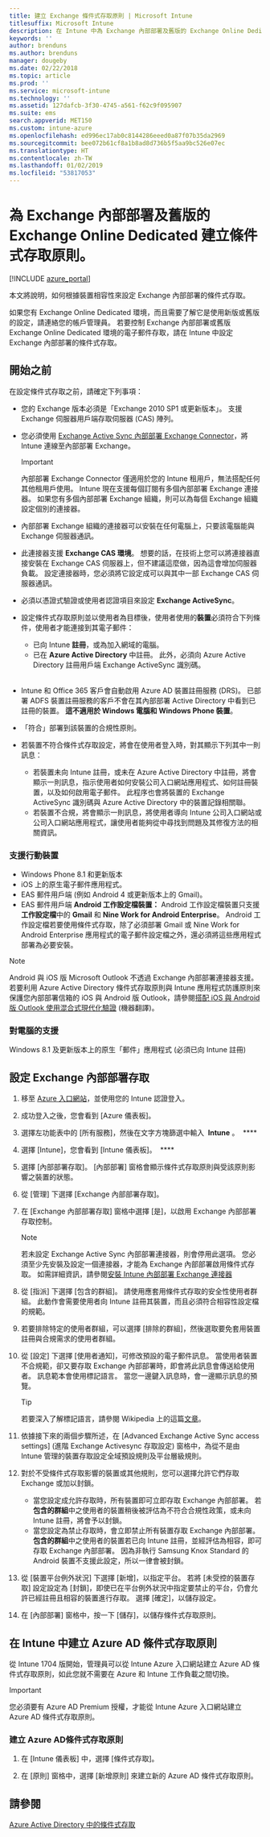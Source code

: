 ```yaml
---
title: 建立 Exchange 條件式存取原則 | Microsoft Intune
titlesuffix: Microsoft Intune
description: 在 Intune 中為 Exchange 內部部署及舊版的 Exchange Online Dedicated 設定條件式存取。
keywords: ''
author: brenduns
ms.author: brenduns
manager: dougeby
ms.date: 02/22/2018
ms.topic: article
ms.prod: ''
ms.service: microsoft-intune
ms.technology: ''
ms.assetid: 127dafcb-3f30-4745-a561-f62c9f095907
ms.suite: ems
search.appverid: MET150
ms.custom: intune-azure
ms.openlocfilehash: ed996ec17ab0c8144286eeed0a87f07b35da2969
ms.sourcegitcommit: bee072b61cf8a1b8ad8d736b5f5aa9bc526e07ec
ms.translationtype: HT
ms.contentlocale: zh-TW
ms.lasthandoff: 01/02/2019
ms.locfileid: "53817053"
---
```

# <a name="create-a-conditional-access-policy-for-exchange-on-premises-and-legacy-exchange-online-dedicated"></a>為 Exchange 內部部署及舊版的 Exchange Online Dedicated 建立條件式存取原則。

[!INCLUDE [azure_portal](./includes/azure_portal.md)]

本文將說明，如何根據裝置相容性來設定 Exchange 內部部署的條件式存取。

如果您有 Exchange Online Dedicated 環境，而且需要了解它是使用新版或舊版的設定，請連絡您的帳戶管理員。 若要控制 Exchange 內部部署或舊版 Exchange Online Dedicated 環境的電子郵件存取，請在 Intune 中設定 Exchange 內部部署的條件式存取。

## <a name="before-you-begin"></a>開始之前

在設定條件式存取之前，請確定下列事項：

- 您的 Exchange 版本必須是「Exchange 2010 SP1 或更新版本」。 支援 Exchange 伺服器用戶端存取伺服器 (CAS) 陣列。

- 您必須使用 [Exchange Active Sync 內部部署 Exchange Connector](exchange-connector-install.md)，將 Intune 連線至內部部署 Exchange。

    >[!IMPORTANT]
    >內部部署 Exchange Connector 僅適用於您的 Intune 租用戶，無法搭配任何其他租用戶使用。 Intune 現在支援每個訂閱有多個內部部署 Exchange 連接器。 如果您有多個內部部署 Exchange 組織，則可以為每個 Exchange 組織設定個別的連接器。

- 內部部署 Exchange 組織的連接器可以安裝在任何電腦上，只要該電腦能與 Exchange 伺服器通訊。

- 此連接器支援 **Exchange CAS 環境**。 想要的話，在技術上您可以將連接器直接安裝在 Exchange CAS 伺服器上，但不建議這麼做，因為這會增加伺服器負載。 設定連接器時，您必須將它設定成可以與其中一部 Exchange CAS 伺服器通訊。

- 必須以憑證式驗證或使用者認證項目來設定 **Exchange ActiveSync**。

- 設定條件式存取原則並以使用者為目標後，使用者使用的**裝置**必須符合下列條件，使用者才能連接到其電子郵件：
    - 已向 Intune **註冊**，或為加入網域的電腦。
    - 已在 **Azure Active Directory** 中註冊。 此外，必須向 Azure Active Directory 註冊用戶端 Exchange ActiveSync 識別碼。
<br></br>
- Intune 和 Office 365 客戶會自動啟用 Azure AD 裝置註冊服務 (DRS)。 已部署 ADFS 裝置註冊服務的客戶不會在其內部部署 Active Directory 中看到已註冊的裝置。 **這不適用於 Windows 電腦和 Windows Phone 裝置**。

- 「符合」部署到該裝置的合規性原則。

- 若裝置不符合條件式存取設定，將會在使用者登入時，對其顯示下列其中一則訊息：
    - 若裝置未向 Intune 註冊，或未在 Azure Active Directory 中註冊，將會顯示一則訊息，指示使用者如何安裝公司入口網站應用程式、如何註冊裝置，以及如何啟用電子郵件。 此程序也會將裝置的 Exchange ActiveSync 識別碼與 Azure Active Directory 中的裝置記錄相關聯。
    - 若裝置不合規，將會顯示一則訊息，將使用者導向 Intune 公司入口網站或公司入口網站應用程式，讓使用者能夠從中尋找到問題及其修復方法的相關資訊。

### <a name="support-for-mobile-devices"></a>支援行動裝置

- Windows Phone 8.1 和更新版本
- iOS 上的原生電子郵件應用程式。
- EAS 郵件用戶端 (例如 Android 4 或更新版本上的 Gmail)。
- EAS 郵件用戶端 **Android 工作設定檔裝置：** Android 工作設定檔裝置只支援**工作設定檔**中的 **Gmail** 和 **Nine Work for Android Enterprise**。 Android 工作設定檔若要使用條件式存取，除了必須部署 Gmail 或 Nine Work for Android Enterprise 應用程式的電子郵件設定檔之外，還必須將這些應用程式部署為必要安裝。

> [!NOTE]
> Android 與 iOS 版 Microsoft Outlook 不透過 Exchange 內部部署連接器支援。 若要利用 Azure Active Directory 條件式存取原則與 Intune 應用程式防護原則來保護您內部部署信箱的 iOS 與 Android 版 Outlook，請參閱[搭配 iOS 與 Android 版 Outlook 使用混合式現代化驗證](https://docs.microsoft.com/Exchange/clients/outlook-for-ios-and-android/use-hybrid-modern-auth) \(機器翻譯\)。 

### <a name="support-for-pcs"></a>對電腦的支援

Windows 8.1 及更新版本上的原生「郵件」應用程式 (必須已向 Intune 註冊)


## <a name="configure-exchange-on-premises-access"></a>設定 Exchange 內部部署存取

1. 移至 [Azure 入口網站](https://portal.azure.com/)，並使用您的 Intune 認證登入。

1. 成功登入之後，您會看到 [Azure 儀表板]。

1. 選擇左功能表中的 [所有服務]，然後在文字方塊篩選中輸入  **Intune** 。  **** 

1. 選擇 [Intune]，您會看到 [Intune 儀表板]。  ****

1. 選擇 [內部部署存取]。 [內部部署] 窗格會顯示條件式存取原則與受該原則影響之裝置的狀態。

1. 從 [管理] 下選擇 [Exchange 內部部署存取]。

1. 在 [Exchange 內部部署存取] 窗格中選擇 [是]，以啟用 Exchange 內部部署存取控制。

    > [!NOTE]
    > 若未設定 Exchange Active Sync 內部部署連接器，則會停用此選項。  您必須至少先安裝及設定一個連接器，才能為 Exchange 內部部署啟用條件式存取。 如需詳細資訊，請參閱[安裝 Intune 內部部署 Exchange 連接器](exchange-connector-install.md)

1. 從 [指派] 下選擇 [包含的群組]。  請使用應套用條件式存取的安全性使用者群組。 此動作會需要使用者向 Intune 註冊其裝置，而且必須符合相容性設定檔的規範。

1. 若要排除特定的使用者群組，可以選擇 [排除的群組]，然後選取要免套用裝置註冊與合規需求的使用者群組。

1. 從 [設定] 下選擇 [使用者通知]，可修改預設的電子郵件訊息。 當使用者裝置不合規範，卻又要存取 Exchange 內部部署時，即會將此訊息會傳送給使用者。 訊息範本會使用標記語言。  當您一邊鍵入訊息時，會一邊顯示訊息的預覽。
    > [!TIP]
    > 若要深入了解標記語言，請參閱 Wikipedia 上的這篇[文章](https://en.wikipedia.org/wiki/Markup_language)。

1. 依據接下來的兩個步驟所述，在 [Advanced Exchange Active Sync access settings] (進階 Exchange Activesync 存取設定) 窗格中，為從不是由 Intune 管理的裝置存取設定全域預設規則及平台層級規則。

1. 對於不受條件式存取影響的裝置或其他規則，您可以選擇允許它們存取 Exchange 或加以封鎖。

   - 當您設定成允許存取時，所有裝置即可立即存取 Exchange 內部部署。  若**包含的群組**中之使用者的裝置稍後被評估為不符合合規性政策，或未向 Intune 註冊，將會予以封鎖。
   - 當您設定為禁止存取時，會立即禁止所有裝置存取 Exchange 內部部署。  **包含的群組**中之使用者的裝置若已向 Intune 註冊，並經評估為相容，即可存取 Exchange 內部部署。 因為非執行 Samsung Knox Standard 的 Android 裝置不支援此設定，所以一律會被封鎖。

1. 從 [裝置平台例外狀況] 下選擇 [新增]，以指定平台。 若將 [未受控的裝置存取] 設定設定為 [封鎖]，即使已在平台例外狀況中指定要禁止的平台，仍會允許已經註冊且相容的裝置進行存取。 選擇 [確定]，以儲存設定。

1. 在 [內部部署] 窗格中，按一下 [儲存]，以儲存條件式存取原則。

## <a name="create-azure-ad-conditional-access-policies-in-intune"></a>在 Intune 中建立 Azure AD 條件式存取原則

從 Intune 1704 版開始，管理員可以從 Intune Azure 入口網站建立 Azure AD 條件式存取原則，如此您就不需要在 Azure 和 Intune 工作負載之間切換。

> [!IMPORTANT]
> 您必須要有 Azure AD Premium 授權，才能從 Intune Azure 入口網站建立 Azure AD 條件式存取原則。

### <a name="to-create-azure-ad-conditional-access-policy"></a>建立 Azure AD條件式存取原則

1. 在 [Intune 儀表板] 中，選擇 [條件式存取]。

2. 在 [原則] 窗格中，選擇 [新增原則] 來建立新的 Azure AD 條件式存取原則。

## <a name="see-also"></a>請參閱

[Azure Active Directory 中的條件式存取](https://docs.microsoft.com/azure/active-directory/active-directory-conditional-access)
